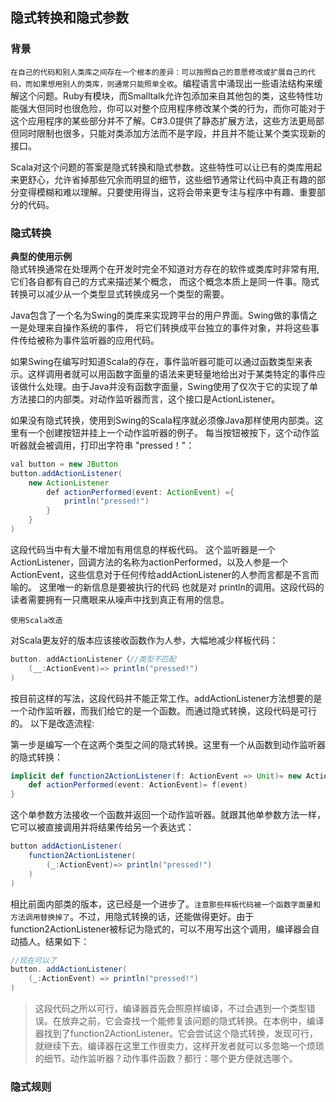 
## 隐式转换和隐式参数

### 背景
`在自己的代码和别人类库之间存在一个根本的差异：可以按照自己的意愿修改或扩展自己的代码，而如果想用别人的类库，则通常只能照单全收`。编程语言中涌现出一些语法结构来缓解这个问题。Ruby有模块，而Smalltalk允许包添加来自其他包的类，这些特性功能强大但同时也很危险，你可以对整个应用程序修改某个类的行为，而你可能对于这个应用程序的某些部分并不了解。C#3.0提供了静态扩展方法，这些方法更局部但同时限制也很多，只能对类添加方法而不是字段，并且并不能让某个类实现新的接口。  

Scala对这个问题的答案是隐式转换和隐式参数。这些特性可以让已有的类库用起来更舒心，允许省掉那些冗余而明显的细节，这些细节通常让代码中真正有趣的部分变得模糊和难以理解。只要使用得当，这将会带来更专注与程序中有趣、重要部分的代码。   

### 隐式转换

**典型的使用示例**  
隐式转换通常在处理两个在开发时完全不知道对方存在的软件或类库时非常有用,它们各自都有自己的方式来描述某个概念， 而这个概念本质上是同一件事。隐式转换可以减少从一个类型显式转换成另一个类型的需要。        

Java包含了一个名为Swing的类库来实现跨平台的用户界面。Swing做的事情之一是处理来自操作系统的事件， 将它们转换成平台独立的事件对象，并将这些事件传给被称为事件监听器的应用代码。       

如果Swing在编写时知道Scala的存在，事件监听器可能可以通过函数类型来表示。这样调用者就可以用函数字面量的语法来更轻量地给出对于某类特定的事件应该做什么处理。由于Java并没有函数字面量，Swing使用了仅次于它的实现了单方法接口的内部类。对动作监听器而言，这个接口是ActionListener。   

如果没有隐式转换，使用到Swing的Scala程序就必须像Java那样使用内部类。这里有一个创建按钮并挂上一个动作监听器的例子。 每当按钮被按下，这个动作监听器就会被调用，打印出字符串 "pressed！"： 
```java
val button = new JButton
button.addActionListener(
    new ActionListener
        def actionPerformed(event: ActionEvent) ={ 
            println("pressed!")
        }
    }
)
```
这段代码当中有大量不增加有用信息的样板代码。 这个监听器是一个ActionListener，回调方法的名称为actionPerformed，以及人参是一个  ActionEvent，这些信息对于任何传给addActionListener的人参而言都是不言而喻的。 这里唯一的新信息是要被执行的代码 也就是对 println的调用。这段代码的读者需要拥有一只鹰眼来从噪声中找到真正有用的信息。 

`使用Scala改造` 

对Scala更友好的版本应该接收函数作为人参，大幅地减少样板代码：
```scala
button. addActionListener（//类型不匹配
    (__:ActionEvent)=> println("pressed!")
)
```

按目前这样的写法，这段代码并不能正常工作。addActionListener方法想要的是一个动作监听器，而我们给它的是一个函数。而通过隐式转换，这段代码是可行的。 以下是改造流程:   

第一步是编写一个在这两个类型之间的隐式转换。这里有一个从函数到动作监听器的隐式转换：
```scala
implicit def function2ActionListener(f: ActionEvent => Unit)= new ActionListener {
    def actionPerformed(event: ActionEvent)= f(event)
}
```

这个单参数方法接收一个函数并返回一个动作监听器。就跟其他单参数方法一样，它可以被直接调用并将结果传给另一个表达式：
```scala
button addActionListener(
    function2ActionListener(
        (_:ActionEvent)=> println("pressed!")
    )
)
```
相比前面内部类的版本，这已经是一个进步了。`注意那些样板代码被一个函数字面量和方法调用替换掉了`。不过，用隐式转换的话，还能做得更好。由于function2ActionListener被标记为隐式的，可以不用写出这个调用，编译器会自动插人。结果如下：
```scala
//现在可以了
button. addActionListener(
    (_:ActionEvent) => println("pressed!")
)
```


> 这段代码之所以可行，编译器首先会照原样编译，不过会遇到一个类型错误。在放弃之前，它会查找一个能修复该问题的隐式转换。在本例中，编译器找到了function2ActionListener。它会尝试这个隐式转换，发现可行，就继续下去。编译器在这里工作很卖力，这样开发者就可以多忽略一个烦琐的细节。动作监听器？动作事件函数？都行：哪个更方便就选哪个。   


### 隐式规则
